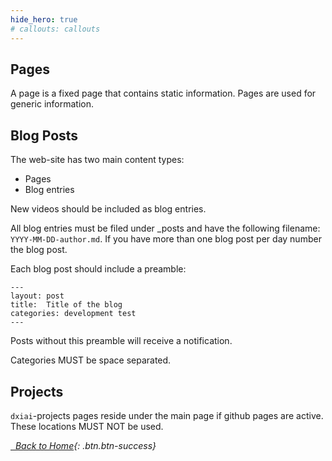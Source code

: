 ```yaml
---
hide_hero: true
# callouts: callouts
---
```


## Pages

A page is a fixed page that contains static information. Pages are used for generic information.

## Blog Posts

The web-site has two main content types: 

- Pages
- Blog entries

New videos should be included as blog entries.

All blog entries must be filed under _posts and have the following filename: `YYYY-MM-DD-author.md`. If you have more than one blog post per day number the blog post. 

Each blog post should include a preamble: 

```
---
layout: post
title:  Title of the blog
categories: development test
---
```

Posts without this preamble will receive a notification. 

Categories MUST be space separated. 

## Projects

`dxiai`-projects pages reside under the main page if github pages are active. These locations MUST NOT be used. 

[<i class="fas fa-home"/> &nbsp; Back to Home](https://www.dxi.ai/tmppages/){: .btn.btn-success}
